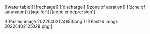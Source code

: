 [[water table]]
[[recharge]]
[[discharge]]
[[zone of aeration]]
[[zone of saturation]]
[[aquifer]]
[[cone of depression]]

![[Pasted image 20220402124953.png]]
![[Pasted image 20220402125028.png]]